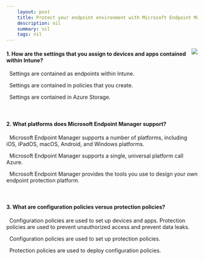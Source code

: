 ```yaml
---
    layout: post
    title: Protect your endpoint environment with Microsoft Endpoint Manager 
    description: nil
    summary: nil
    tags: nil
---
```



 <a target="_blank" href="https://docs.microsoft.com/en-us/learn/modules/protect-endpoints-with-endpoint-manager/7-knowledge-check/"><i class="fas fa-external-link-alt"></i> </a>
 <img align="right" src="https://docs.microsoft.com/en-us/learn/achievements/protect-endpoints-with-endpoint-manager.svg">
####  1. How are the settings that you assign to devices and apps contained within Intune?


<i class='far fa-square'></i> &nbsp;&nbsp;Settings are contained as endpoints within Intune.

<i class='fas fa-check-square' style='color: Dodgerblue;'></i> &nbsp;&nbsp;Settings are contained in policies that you create.

<i class='far fa-square'></i> &nbsp;&nbsp;Settings are contained in Azure Storage.
<br />
<br />
<br />

####  2. What platforms does Microsoft Endpoint Manager support?


<i class='fas fa-check-square' style='color: Dodgerblue;'></i> &nbsp;&nbsp;Microsoft Endpoint Manager supports a number of platforms, including iOS, iPadOS, macOS, Android, and Windows platforms.

<i class='far fa-square'></i> &nbsp;&nbsp;Microsoft Endpoint Manager supports a single, universal platform call Azure.

<i class='far fa-square'></i> &nbsp;&nbsp;Microsoft Endpoint Manager provides the tools you use to design your own endpoint protection platform.
<br />
<br />
<br />

####  3. What are configuration policies versus protection policies?


<i class='fas fa-check-square' style='color: Dodgerblue;'></i> &nbsp;&nbsp;Configuration policies are used to set up devices and apps. Protection policies are used to prevent unauthorized access and prevent data leaks.

<i class='far fa-square'></i> &nbsp;&nbsp;Configuration policies are used to set up protection policies.

<i class='far fa-square'></i> &nbsp;&nbsp;Protection policies are used to deploy configuration policies.
<br />
<br />
<br />
